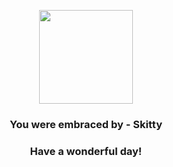 <p align="center">
    <img src="https://raw.githubusercontent.com/PokeAPI/sprites/master/sprites/pokemon/300.png" width="150" height="150">
</p>
<h3 align="center">You were embraced by - <b>Skitty</b></h3>
<h3 align="center">Have a wonderful day!</h3>
